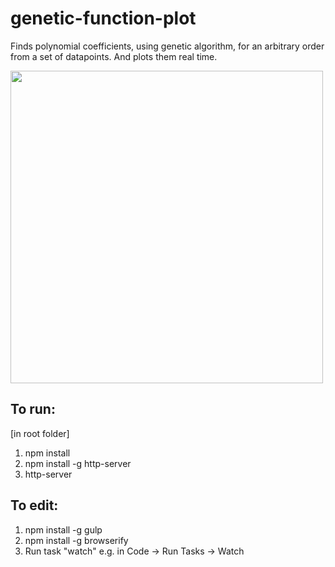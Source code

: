 # genetic-function-plot
Finds polynomial coefficients, using genetic algorithm, for an arbitrary order from a set of datapoints. And plots them real time. 

<img src="http://i.imgur.com/1JdHBlw.png" width="500">

## To run:

[in root folder]
1. npm install
2. npm install -g http-server
3. http-server

## To edit:

1. npm install -g gulp
2. npm install -g browserify
3. Run task "watch" e.g. in Code -> Run Tasks -> Watch